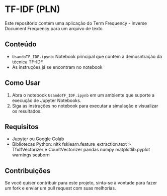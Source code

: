 # TF-IDF (PLN)

Este repositório contém uma aplicação do Term Frequency - Inverse Document Frequency para um arquivo de texto

## Conteúdo

- `UsandoTF_IDF.ipynb`: Notebook principal que contém a demosntração da técnica TF-IDF
- As instruções já se encontram no notebook

## Como Usar

1. Abra o notebook `UsandoTF_IDF.ipynb` em um ambiente que suporte a execução de Jupyter Notebooks.
2. Siga as instruções no notebook para executar a simulação e visualizar os resultados.

## Requisitos

- Jupyter ou Google Colab
- Bibliotecas Python:
      nltk
      fsklearn.feature_extraction.text > TfidfVectorizer e CountVectorizer
      pandas
      numpy
      matplotlib.pyplot 
      warnings
      seaborn

## Contribuições

Se você quiser contribuir para este projeto, sinta-se à vontade para fazer um fork e enviar um pull request com suas melhorias.

